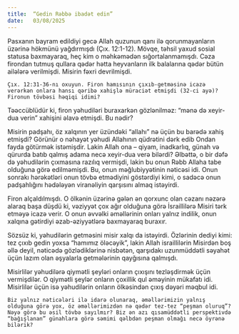 ```yaml
---
title:  “Gedin Rəbbə ibadət edin”
date:   03/08/2025
---
```


Pasxanın bayram edildiyi gecə Allah quzunun qanı ilə qorunmayanların üzərinə hökmünü yağdırmışdı (Çıx. 12:1-12). Mövqe, təhsil yaxud sosial statusa baxmayaraq, heç kim o məhkəmədən sığortalanmamışdı. Cəza firondan tutmuş qullara qədər hətta heyvanların ilk balalarına qədər bütün ailələrə verilmişdi. Misirin fəxri devrilmişdi.

`Çıx. 12:31-36-nı oxuyun. Firon hamısının çıxıb-getməsinə icazə verərkən onlara hansı qəribə xahişlə müraciət etmişdi (32-ci ayə)? Fironun tövbəsi həqiqi idimi?`

Təəccüblüdür ki, firon yəhudiləri buraxarkən gözlənilməz: “mənə də xeyir-dua verin” xahişini əlavə etmişdi. Bu nədir?

Misirin padşahı, öz xalqının yer üzündəki “allahı” nə üçün bu barədə xahiş etmişdi? Görünür o nəhayət yəhudi Allahının qüdrətini dərk edib Ondan fayda götürmək istəmişdir. Lakin Allah ona – qiyam, inadkarlıq, günah və qürurda batıb qalmış adama necə xeyir-dua verə bilərdi? Əlbəttə, o bir dəfə də yəhudilərin çıxmasına razılıq vermişdi, lakin bu onun Rəbb Allaha tabe olduğuna görə edilməmişdi. Bu, onun məğlubiyyətinin nəticəsi idi. Onun sonrakı hərəkətləri onun tövbə etmədiyini göstərdiyi kimi, o sadəcə onun padşahlığını hədələyən viranəliyin qarşısını almaq istəyirdi.

Firon alçaldılmışdı. O ölkənin üzərinə gələn ən qorxunc olan cəzanı nəzərə alaraq başa düşdü ki, vəziyyət çox ağır olduğuna görə İsraillilərə Misiri tərk etməyə icazə verir. O onun əvvəlki əməllərinin onları yalnız indilik, onun xalqına gətirdiyi əzab-əziyyətlərə baxmayaraq buraxır.

Sözsüz ki, yəhudilərin getməsini misir xalqı da istəyirdi. Özlərinin dediyi kimi: tez çıxıb gedin yoxsa “hamımız öləcəyik”, lakin Allah israillilərin Misirdən boş əllə deyil, nəticədə gözlədiklərinə nisbətən, qarşıdakı uzunmüddətli səyahət üçün lazım olan əşyalarla getmələrinin qayğısına qalmışdı.

Misirlilər yəhudilərə qiymətli şeyləri onların çıxışını tezləşdirmək üçün vermişdilər. O qiymətli şeylər onların çoxillik qul əməyinin mükafatı idi. Misirlilər üçün isə yəhudilərin onların ölkəsindən çıxış dəyəri məqbul idi.

`Biz yalnız nəticələri ilə idarə olunaraq, əməllərimizin yalnış olduğuna görə yox, öz əməllərimizdən nə qədər tez-tez “peşman oluruq”? Nəyə görə bu əsil tövbə sayılmır? Biz ən azı qısamüddətli perspektivdə “bağışlanan” günahlara görə səmimi qəlbdən peşman olmağı necə öyrənə bilərik?`
